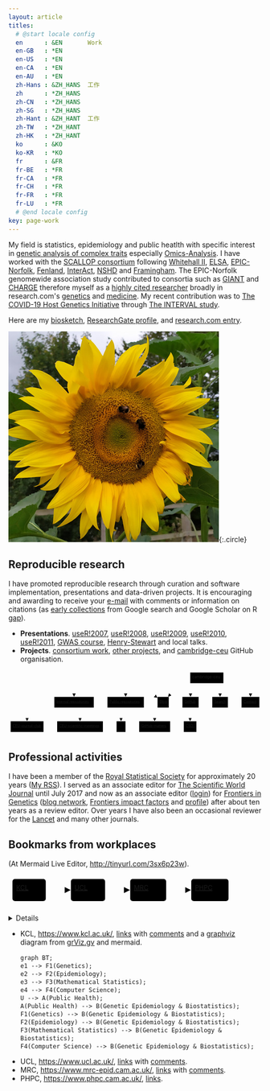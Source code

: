 ```yaml
---
layout: article
titles:
  # @start locale config
  en      : &EN       Work
  en-GB   : *EN
  en-US   : *EN
  en-CA   : *EN
  en-AU   : *EN
  zh-Hans : &ZH_HANS  工作
  zh      : *ZH_HANS
  zh-CN   : *ZH_HANS
  zh-SG   : *ZH_HANS
  zh-Hant : &ZH_HANT  工作
  zh-TW   : *ZH_HANT
  zh-HK   : *ZH_HANT
  ko      : &KO
  ko-KR   : *KO
  fr      : &FR
  fr-BE   : *FR
  fr-CA   : *FR
  fr-CH   : *FR
  fr-FR   : *FR
  fr-LU   : *FR
  # @end locale config
key: page-work
---
```


My field is statistics, epidemiology and public heatlth with specific
interest in [genetic analysis of complex traits](https://jinghuazhao.github.io/GDCT/) especially
[Omics-Analysis](https://jinghuazhao.github.io/Omics-analysis/). I have worked with the
[SCALLOP consortium](https://www.olink.com/scallop/) following [Whitehall II](http://www.ucl.ac.uk/whitehallII),
[ELSA](http://www.natcen.ac.uk/elsa/), [EPIC-Norfolk](http://www.epic-norfolk.org.uk/),
[Fenland](http://www.mrc-epid.cam.ac.uk/research/studies/fenland/),
[InterAct](http://www.inter-act.eu/), [NSHD](http://www.nshd.mrc.ac.uk/)
and [Framingham](http://www.framinghamheartstudy.org/). The EPIC-Norfolk
genomewide association study contributed to consortia such as
[GIANT](http://www.broadinstitute.org/collaboration/giant/index.php/Main_Page)
and [CHARGE](http://web.chargeconsortium.com/) therefore myself as a
[highly cited researcher](https://clarivate.com/hcr/) broadly in research.com's
[genetics](https://research.com/scientists-rankings/genetics) and [medicine](https://research.com/scientists-rankings/medicine).
My recent contribution was to [The COVID-19 Host Genetics Initiative](https://www.covid19hg.org/)
through [The INTERVAL study](https://www.intervalstudy.org.uk/).

Here are my [biosketch](jing_cv.pdf), [ResearchGate profile](http://www.researchgate.net/profile/Jing_Hua_Zhao/), and [research.com entry](https://research.com/u/jing-hua-zhao).

![Image](assets/images/sunflower.jpg){:.circle}

## Reproducible research

I have promoted reproducible research through curation and software implementation, presentations and data-driven projects. It is encouraging and awarding to receive your [e-mail](mailto:jinghuazhao@hotmail.com) with comments or information on citations (as [early collections](references.txt) from Google search and Google Scholar on R [gap](https://tinyurl.com/yxh3ycwg)).

  * **Presentations**.
     [useR!2007](http://www.user2007.org/),
     [useR!2008](http://www.statistik.uni-dortmund.de/useR-2008/tutorials/),
     [useR!2009](http://www.r-project.org/conferences/useR-2009/tutorials/index.html),
     [useR!2010](http://www.r-project.org/conferences/useR-2010/tutorials/index.html),
     [useR!2011](https://www.r-project.org/conferences/useR-2011/),
     [GWAS course](https://jinghuazhao.github.io/GWAS-course/), 
     [Henry-Stewart](https://hstalks.com/expert/1336/dr-jing-hua-zhao/) and local talks.
  * **Projects**. [consortium work](https://jinghuazhao.github.io/consortium),
     [other projects](https://jinghuazhao.github.io/other), and
     [cambridge-ceu](https://cambridge-ceu.github.io/) GitHub organisation.

<svg aria-roledescription="flowchart-v2" role="graphics-document document" viewBox="-8 -8 924.6624755859375 233" style="max-width: 100%;" xmlns="http://www.w3.org/2000/svg" width="100%" id="graph-div" height="100%" xmlns:xlink="http://www.w3.org/1999/xlink"><style>#graph-div{font-family:"trebuchet ms",verdana,arial,sans-serif;font-size:16px;fill:#333;}#graph-div .error-icon{fill:#552222;}#graph-div .error-text{fill:#552222;stroke:#552222;}#graph-div .edge-thickness-normal{stroke-width:2px;}#graph-div .edge-thickness-thick{stroke-width:3.5px;}#graph-div .edge-pattern-solid{stroke-dasharray:0;}#graph-div .edge-pattern-dashed{stroke-dasharray:3;}#graph-div .edge-pattern-dotted{stroke-dasharray:2;}#graph-div .marker{fill:#333333;stroke:#333333;}#graph-div .marker.cross{stroke:#333333;}#graph-div svg{font-family:"trebuchet ms",verdana,arial,sans-serif;font-size:16px;}#graph-div .label{font-family:"trebuchet ms",verdana,arial,sans-serif;color:#333;}#graph-div .cluster-label text{fill:#333;}#graph-div .cluster-label span,#graph-div p{color:#333;}#graph-div .label text,#graph-div span,#graph-div p{fill:#333;color:#333;}#graph-div .node rect,#graph-div .node circle,#graph-div .node ellipse,#graph-div .node polygon,#graph-div .node path{fill:#ECECFF;stroke:#9370DB;stroke-width:1px;}#graph-div .flowchart-label text{text-anchor:middle;}#graph-div .node .katex path{fill:#000;stroke:#000;stroke-width:1px;}#graph-div .node .label{text-align:center;}#graph-div .node.clickable{cursor:pointer;}#graph-div .arrowheadPath{fill:#333333;}#graph-div .edgePath .path{stroke:#333333;stroke-width:2.0px;}#graph-div .flowchart-link{stroke:#333333;fill:none;}#graph-div .edgeLabel{background-color:#e8e8e8;text-align:center;}#graph-div .edgeLabel rect{opacity:0.5;background-color:#e8e8e8;fill:#e8e8e8;}#graph-div .labelBkg{background-color:rgba(232, 232, 232, 0.5);}#graph-div .cluster rect{fill:#ffffde;stroke:#aaaa33;stroke-width:1px;}#graph-div .cluster text{fill:#333;}#graph-div .cluster span,#graph-div p{color:#333;}#graph-div div.mermaidTooltip{position:absolute;text-align:center;max-width:200px;padding:2px;font-family:"trebuchet ms",verdana,arial,sans-serif;font-size:12px;background:hsl(80, 100%, 96.2745098039%);border:1px solid #aaaa33;border-radius:2px;pointer-events:none;z-index:100;}#graph-div .flowchartTitleText{text-anchor:middle;font-size:18px;fill:#333;}#graph-div :root{--mermaid-font-family:"trebuchet ms",verdana,arial,sans-serif;}</style><g><marker orient="auto" markerHeight="12" markerWidth="12" markerUnits="userSpaceOnUse" refY="5" refX="6" viewBox="0 0 10 10" class="marker flowchart" id="graph-div_flowchart-pointEnd"><path style="stroke-width: 1px; stroke-dasharray: 1px, 0px;" class="arrowMarkerPath" d="M 0 0 L 10 5 L 0 10 z"></path></marker><marker orient="auto" markerHeight="12" markerWidth="12" markerUnits="userSpaceOnUse" refY="5" refX="4.5" viewBox="0 0 10 10" class="marker flowchart" id="graph-div_flowchart-pointStart"><path style="stroke-width: 1px; stroke-dasharray: 1px, 0px;" class="arrowMarkerPath" d="M 0 5 L 10 10 L 10 0 z"></path></marker><marker orient="auto" markerHeight="11" markerWidth="11" markerUnits="userSpaceOnUse" refY="5" refX="11" viewBox="0 0 10 10" class="marker flowchart" id="graph-div_flowchart-circleEnd"><circle style="stroke-width: 1px; stroke-dasharray: 1px, 0px;" class="arrowMarkerPath" r="5" cy="5" cx="5"></circle></marker><marker orient="auto" markerHeight="11" markerWidth="11" markerUnits="userSpaceOnUse" refY="5" refX="-1" viewBox="0 0 10 10" class="marker flowchart" id="graph-div_flowchart-circleStart"><circle style="stroke-width: 1px; stroke-dasharray: 1px, 0px;" class="arrowMarkerPath" r="5" cy="5" cx="5"></circle></marker><marker orient="auto" markerHeight="11" markerWidth="11" markerUnits="userSpaceOnUse" refY="5.2" refX="12" viewBox="0 0 11 11" class="marker cross flowchart" id="graph-div_flowchart-crossEnd"><path style="stroke-width: 2px; stroke-dasharray: 1px, 0px;" class="arrowMarkerPath" d="M 1,1 l 9,9 M 10,1 l -9,9"></path></marker><marker orient="auto" markerHeight="11" markerWidth="11" markerUnits="userSpaceOnUse" refY="5.2" refX="-1" viewBox="0 0 11 11" class="marker cross flowchart" id="graph-div_flowchart-crossStart"><path style="stroke-width: 2px; stroke-dasharray: 1px, 0px;" class="arrowMarkerPath" d="M 1,1 l 9,9 M 10,1 l -9,9"></path></marker><g class="root"><g class="clusters"></g><g class="edgePaths"><path marker-end="url(#graph-div_flowchart-pointEnd)" style="fill:none;" class="edge-thickness-normal edge-pattern-solid flowchart-link LS-cambridge_ceu LE-internals" id="L-cambridge_ceu-internals-0" d="M656.029,25.063L585.301,31.553C514.574,38.042,373.118,51.021,302.39,60.794C231.662,70.567,231.662,77.133,231.662,80.417L231.662,83.7"></path><path marker-end="url(#graph-div_flowchart-pointEnd)" style="fill:none;" class="edge-thickness-normal edge-pattern-solid flowchart-link LS-cambridge_ceu LE-externals" id="L-cambridge_ceu-externals-0" d="M656.029,28.6L616.718,34.5C577.407,40.4,498.785,52.2,459.474,61.383C420.162,70.567,420.162,77.133,420.162,80.417L420.162,83.7"></path><path marker-end="url(#graph-div_flowchart-pointEnd)" style="fill:none;" class="edge-thickness-normal edge-pattern-solid flowchart-link LS-cambridge_ceu LE-blog" id="L-cambridge_ceu-blog-0" d="M656.029,31.877L629.801,37.231C603.574,42.585,551.118,53.292,530.521,62.929C509.923,72.566,521.184,81.131,526.814,85.414L532.444,89.697"></path><path marker-end="url(#graph-div_flowchart-pointEnd)" style="fill:none;" class="edge-thickness-normal edge-pattern-solid flowchart-link LS-internals LE-journal_club" id="L-internals-journal_club-0" d="M159.662,127.165L143.052,131.47C126.442,135.776,93.221,144.388,76.61,151.977C60,159.567,60,166.133,60,169.417L60,172.7"></path><path marker-end="url(#graph-div_flowchart-pointEnd)" style="fill:none;" class="edge-thickness-normal edge-pattern-solid flowchart-link LS-internals LE-scientific_meetings" id="L-internals-scientific_meetings-0" d="M241.232,128L243.276,132.167C245.321,136.333,249.411,144.667,251.455,152.117C253.5,159.567,253.5,166.133,253.5,169.417L253.5,172.7"></path><path marker-end="url(#graph-div_flowchart-pointEnd)" style="fill:none;" class="edge-thickness-normal edge-pattern-solid flowchart-link LS-internals LE-journal_dot" id="L-internals-journal_dot-0" d="M303.662,127.165L320.273,131.47C336.883,135.776,370.104,144.388,386.715,151.977C403.325,159.567,403.325,166.133,403.325,169.417L403.325,172.7"></path><path marker-end="url(#graph-div_flowchart-pointEnd)" style="fill:none;" class="edge-thickness-normal edge-pattern-solid flowchart-link LS-internals LE-github_matters" id="L-internals-github_matters-0" d="M303.662,119.38L340.744,124.983C377.825,130.587,451.987,141.793,489.069,150.68C526.15,159.567,526.15,166.133,526.15,169.417L526.15,172.7"></path><path marker-end="url(#graph-div_flowchart-pointEnd)" style="fill:none;" class="edge-thickness-normal edge-pattern-solid flowchart-link LS-internals LE-csd3" id="L-internals-csd3-0" d="M303.662,116.057L362.327,122.214C420.992,128.371,538.321,140.686,596.985,150.126C655.65,159.567,655.65,166.133,655.65,169.417L655.65,172.7"></path><path marker-end="url(#graph-div_flowchart-pointEnd)" style="fill:none;" class="edge-thickness-normal edge-pattern-solid flowchart-link LS-cambridge_ceu LE-blog" id="L-cambridge_ceu-blog-1" d="M664.297,39L653.108,43.167C641.919,47.333,619.541,55.667,605.197,63.343C590.853,71.019,584.543,78.039,581.388,81.549L578.234,85.058"></path><path marker-end="url(#graph-div_flowchart-pointEnd)" style="fill:none;" class="edge-thickness-normal edge-pattern-solid flowchart-link LS-cambridge_ceu LE-github" id="L-cambridge_ceu-github-0" d="M690.589,39L685.018,43.167C679.447,47.333,668.305,55.667,662.734,63.117C657.162,70.567,657.162,77.133,657.162,80.417L657.162,83.7"></path><path marker-end="url(#graph-div_flowchart-pointEnd)" style="fill:none;" class="edge-thickness-normal edge-pattern-solid flowchart-link LS-cambridge_ceu LE-search" id="L-cambridge_ceu-search-0" d="M737.915,39L742.457,43.167C746.998,47.333,756.08,55.667,760.621,63.117C765.162,70.567,765.162,77.133,765.162,80.417L765.162,83.7"></path><path marker-end="url(#graph-div_flowchart-pointEnd)" style="fill:none;" class="edge-thickness-normal edge-pattern-solid flowchart-link LS-cambridge_ceu LE-contact" id="L-cambridge_ceu-contact-0" d="M777.296,36.417L793.774,41.014C810.251,45.611,843.207,54.806,859.685,62.686C876.162,70.567,876.162,77.133,876.162,80.417L876.162,83.7"></path></g><g class="edgeLabels"><g class="edgeLabel"><g transform="translate(0, 0)" class="label"><foreignObject height="0" width="0"><div xmlns="http://www.w3.org/1999/xhtml" style="display: inline-block; white-space: nowrap;"><span class="edgeLabel"></span></div></foreignObject></g></g><g class="edgeLabel"><g transform="translate(0, 0)" class="label"><foreignObject height="0" width="0"><div xmlns="http://www.w3.org/1999/xhtml" style="display: inline-block; white-space: nowrap;"><span class="edgeLabel"></span></div></foreignObject></g></g><g class="edgeLabel"><g transform="translate(0, 0)" class="label"><foreignObject height="0" width="0"><div xmlns="http://www.w3.org/1999/xhtml" style="display: inline-block; white-space: nowrap;"><span class="edgeLabel"></span></div></foreignObject></g></g><g class="edgeLabel"><g transform="translate(0, 0)" class="label"><foreignObject height="0" width="0"><div xmlns="http://www.w3.org/1999/xhtml" style="display: inline-block; white-space: nowrap;"><span class="edgeLabel"></span></div></foreignObject></g></g><g class="edgeLabel"><g transform="translate(0, 0)" class="label"><foreignObject height="0" width="0"><div xmlns="http://www.w3.org/1999/xhtml" style="display: inline-block; white-space: nowrap;"><span class="edgeLabel"></span></div></foreignObject></g></g><g class="edgeLabel"><g transform="translate(0, 0)" class="label"><foreignObject height="0" width="0"><div xmlns="http://www.w3.org/1999/xhtml" style="display: inline-block; white-space: nowrap;"><span class="edgeLabel"></span></div></foreignObject></g></g><g class="edgeLabel"><g transform="translate(0, 0)" class="label"><foreignObject height="0" width="0"><div xmlns="http://www.w3.org/1999/xhtml" style="display: inline-block; white-space: nowrap;"><span class="edgeLabel"></span></div></foreignObject></g></g><g class="edgeLabel"><g transform="translate(0, 0)" class="label"><foreignObject height="0" width="0"><div xmlns="http://www.w3.org/1999/xhtml" style="display: inline-block; white-space: nowrap;"><span class="edgeLabel"></span></div></foreignObject></g></g><g class="edgeLabel"><g transform="translate(0, 0)" class="label"><foreignObject height="0" width="0"><div xmlns="http://www.w3.org/1999/xhtml" style="display: inline-block; white-space: nowrap;"><span class="edgeLabel"></span></div></foreignObject></g></g><g class="edgeLabel"><g transform="translate(0, 0)" class="label"><foreignObject height="0" width="0"><div xmlns="http://www.w3.org/1999/xhtml" style="display: inline-block; white-space: nowrap;"><span class="edgeLabel"></span></div></foreignObject></g></g><g class="edgeLabel"><g transform="translate(0, 0)" class="label"><foreignObject height="0" width="0"><div xmlns="http://www.w3.org/1999/xhtml" style="display: inline-block; white-space: nowrap;"><span class="edgeLabel"></span></div></foreignObject></g></g><g class="edgeLabel"><g transform="translate(0, 0)" class="label"><foreignObject height="0" width="0"><div xmlns="http://www.w3.org/1999/xhtml" style="display: inline-block; white-space: nowrap;"><span class="edgeLabel"></span></div></foreignObject></g></g></g><g class="nodes"><g transform="translate(716.6624984741211, 19.5)" data-id="cambridge_ceu" data-node="true" id="flowchart-cambridge_ceu-174" class="node default default flowchart-label"><rect height="39" width="121.26666259765625" y="-19.5" x="-60.633331298828125" ry="0" rx="0" style="" class="basic label-container"></rect><g transform="translate(-53.133331298828125, -12)" style="" class="label"><rect></rect><foreignObject height="24" width="106.26666259765625"><div xmlns="http://www.w3.org/1999/xhtml" style="display: inline-block; white-space: nowrap;"><span class="nodeLabel">cambridge-ceu</span></div></foreignObject></g></g><g transform="translate(231.6624984741211, 108.5)" data-id="internals" data-node="true" id="flowchart-internals-175" class="node default default flowchart-label"><rect height="39" width="144" y="-19.5" x="-72" ry="0" rx="0" style="" class="basic label-container"></rect><g transform="translate(-64.5, -12)" style="" class="label"><rect></rect><foreignObject height="24" width="129"><div xmlns="http://www.w3.org/1999/xhtml" style="display: inline-block; white-space: nowrap;"><span class="nodeLabel"><a style="font-size: 25px;font-size:90%" href="https://cambridge-ceu.github.io/internal/">Internal repositories</a></span></div></foreignObject></g></g><g transform="translate(420.1624984741211, 108.5)" data-id="externals" data-node="true" id="flowchart-externals-177" class="node default default flowchart-label"><rect height="39" width="133" y="-19.5" x="-66.5" ry="0" rx="0" style="" class="basic label-container"></rect><g transform="translate(-59, -12)" style="" class="label"><rect></rect><foreignObject height="24" width="118"><div xmlns="http://www.w3.org/1999/xhtml" style="display: inline-block; white-space: nowrap;"><span class="nodeLabel"><a style="font-size: 25px;font-size:90%" href="https://cambridge-ceu.github.io/public/">Public repositories</a></span></div></foreignObject></g></g><g transform="translate(557.1624984741211, 108.5)" data-id="blog" data-node="true" id="flowchart-blog-179" class="node default default flowchart-label"><rect height="39" width="41" y="-19.5" x="-20.5" ry="0" rx="0" style="" class="basic label-container"></rect><g transform="translate(-13, -12)" style="" class="label"><rect></rect><foreignObject height="24" width="26"><div xmlns="http://www.w3.org/1999/xhtml" style="display: inline-block; white-space: nowrap;"><span class="nodeLabel"><a style="font-size: 25px;font-size:90%" href="https://cambridge-ceu.github.io/blog/">Blog</a></span></div></foreignObject></g></g><g transform="translate(60, 197.5)" data-id="journal_club" data-node="true" id="flowchart-journal_club-181" class="node default default flowchart-label"><rect height="39" width="120" y="-19.5" x="-60" ry="0" rx="0" style="" class="basic label-container"></rect><g transform="translate(-52.5, -12)" style="" class="label"><rect></rect><foreignObject height="24" width="105"><div xmlns="http://www.w3.org/1999/xhtml" style="display: inline-block; white-space: nowrap;"><span class="nodeLabel"><a style="font-size: 25px;font-size:90%" href="https://cambridge-ceu.github.io/CEU-journal-club/">CEU-journal-club</a></span></div></foreignObject></g></g><g transform="translate(253.5, 197.5)" data-id="scientific_meetings" data-node="true" id="flowchart-scientific_meetings-183" class="node default default flowchart-label"><rect height="39" width="167" y="-19.5" x="-83.5" ry="0" rx="0" style="" class="basic label-container"></rect><g transform="translate(-76, -12)" style="" class="label"><rect></rect><foreignObject height="24" width="152"><div xmlns="http://www.w3.org/1999/xhtml" style="display: inline-block; white-space: nowrap;"><span class="nodeLabel"><a style="font-size: 25px;font-size:90%" href="https://cambridge-ceu.github.io/CEU-scientific-meetings/">CEU-scientific-meetings</a></span></div></foreignObject></g></g><g transform="translate(403.3249969482422, 197.5)" data-id="journal_dot" data-node="true" id="flowchart-journal_dot-185" class="node default default flowchart-label"><rect height="39" width="32.649993896484375" y="-19.5" x="-16.324996948242188" ry="0" rx="0" style="" class="basic label-container"></rect><g transform="translate(-8.824996948242188, -12)" style="" class="label"><rect></rect><foreignObject height="24" width="17.649993896484375"><div xmlns="http://www.w3.org/1999/xhtml" style="display: inline-block; white-space: nowrap;"><span class="nodeLabel">...</span></div></foreignObject></g></g><g transform="translate(526.1499938964844, 197.5)" data-id="github_matters" data-node="true" id="flowchart-github_matters-187" class="node default default flowchart-label"><rect height="39" width="113" y="-19.5" x="-56.5" ry="0" rx="0" style="" class="basic label-container"></rect><g transform="translate(-49, -12)" style="" class="label"><rect></rect><foreignObject height="24" width="98"><div xmlns="http://www.w3.org/1999/xhtml" style="display: inline-block; white-space: nowrap;"><span class="nodeLabel"><a style="font-size: 25px;font-size:90%" href="https://cambridge-ceu.github.io/GitHub-matters/">GitHub-matters</a></span></div></foreignObject></g></g><g transform="translate(655.6499938964844, 197.5)" data-id="csd3" data-node="true" id="flowchart-csd3-189" class="node default default flowchart-label"><rect height="39" width="46" y="-19.5" x="-23" ry="0" rx="0" style="" class="basic label-container"></rect><g transform="translate(-15.5, -12)" style="" class="label"><rect></rect><foreignObject height="24" width="31"><div xmlns="http://www.w3.org/1999/xhtml" style="display: inline-block; white-space: nowrap;"><span class="nodeLabel"><a style="font-size: 25px;font-size:90%" href="https://cambridge-ceu.github.io/csd3/">CSD3</a></span></div></foreignObject></g></g><g transform="translate(657.1624984741211, 108.5)" data-id="github" data-node="true" id="flowchart-github-193" class="node default default flowchart-label"><rect height="39" width="59" y="-19.5" x="-29.5" ry="0" rx="0" style="" class="basic label-container"></rect><g transform="translate(-22, -12)" style="" class="label"><rect></rect><foreignObject height="24" width="44"><div xmlns="http://www.w3.org/1999/xhtml" style="display: inline-block; white-space: nowrap;"><span class="nodeLabel"><a style="font-size: 25px;font-size:90%" href="https://github.com/cambridge-ceu/">GitHub</a></span></div></foreignObject></g></g><g transform="translate(765.1624984741211, 108.5)" data-id="search" data-node="true" id="flowchart-search-195" class="node default default flowchart-label"><rect height="39" width="57" y="-19.5" x="-28.5" ry="0" rx="0" style="" class="basic label-container"></rect><g transform="translate(-21, -12)" style="" class="label"><rect></rect><foreignObject height="24" width="42"><div xmlns="http://www.w3.org/1999/xhtml" style="display: inline-block; white-space: nowrap;"><span class="nodeLabel"><a style="font-size: 25px;font-size:90%" href="https://cambridge-ceu.github.io/search/">Search</a></span></div></foreignObject></g></g><g transform="translate(876.1624984741211, 108.5)" data-id="contact" data-node="true" id="flowchart-contact-197" class="node default default flowchart-label"><rect height="39" width="65" y="-19.5" x="-32.5" ry="0" rx="0" style="" class="basic label-container"></rect><g transform="translate(-25, -12)" style="" class="label"><rect></rect><foreignObject height="24" width="50"><div xmlns="http://www.w3.org/1999/xhtml" style="display: inline-block; white-space: nowrap;"><span class="nodeLabel"><a style="font-size: 25px;font-size:90%" href="https://cambridge-ceu.github.io/contact/">Contact</a></span></div></foreignObject></g></g></g></g></g></svg>

## Professional activities

I have been a member of the [Royal Statistical Society](http://www.rss.org.uk/) for approximately 20 years
([My RSS](https://rss.org.uk/myrss/)). I served as an associate editor for
[The Scientific World Journal](http://www.hindawi.com/journals/tswj/) until July 2017
and now as an associate editor ([login](https://www.frontiersin.org/my-frontiers/overview))
for [Frontiers in Genetics](http://www.frontiersin.org/) ([blog network](http://www.frontiersin.org/blog/all_blogs),
[Frontiers impact factors](https://www.frontiersin.org/about/impact) and
[profile](http://community.frontiersin.org/people/Jing_HuaZhao/44539))
after about ten years as a review editor. Over years I have also been an occasional
reviewer for the [Lancet](https://www.editorialmanager.com/thelancet/default.aspx) and many other journals.

## Bookmarks from workplaces

(At Mermaid Live Editor, <http://tinyurl.com/3sx6p23w>).

<svg id="mermaid-svg" width="100%" xmlns="http://www.w3.org/2000/svg" style="max-width: 446.234375px;" viewBox="-8 -8 446.234375 60" role="graphics-document document" aria-roledescription="flowchart-v2" xmlns:xlink="http://www.w3.org/1999/xlink"><style>#mermaid-svg{font-family:"trebuchet ms",verdana,arial,sans-serif;font-size:16px;fill:#333;}#mermaid-svg .error-icon{fill:#552222;}#mermaid-svg .error-text{fill:#552222;stroke:#552222;}#mermaid-svg .edge-thickness-normal{stroke-width:2px;}#mermaid-svg .edge-thickness-thick{stroke-width:3.5px;}#mermaid-svg .edge-pattern-solid{stroke-dasharray:0;}#mermaid-svg .edge-pattern-dashed{stroke-dasharray:3;}#mermaid-svg .edge-pattern-dotted{stroke-dasharray:2;}#mermaid-svg .marker{fill:#333333;stroke:#333333;}#mermaid-svg .marker.cross{stroke:#333333;}#mermaid-svg svg{font-family:"trebuchet ms",verdana,arial,sans-serif;font-size:16px;}#mermaid-svg .label{font-family:"trebuchet ms",verdana,arial,sans-serif;color:#333;}#mermaid-svg .cluster-label text{fill:#333;}#mermaid-svg .cluster-label span,#mermaid-svg p{color:#333;}#mermaid-svg .label text,#mermaid-svg span,#mermaid-svg p{fill:#333;color:#333;}#mermaid-svg .node rect,#mermaid-svg .node circle,#mermaid-svg .node ellipse,#mermaid-svg .node polygon,#mermaid-svg .node path{fill:#ECECFF;stroke:#9370DB;stroke-width:1px;}#mermaid-svg .flowchart-label text{text-anchor:middle;}#mermaid-svg .node .label{text-align:center;}#mermaid-svg .node.clickable{cursor:pointer;}#mermaid-svg .arrowheadPath{fill:#333333;}#mermaid-svg .edgePath .path{stroke:#333333;stroke-width:2.0px;}#mermaid-svg .flowchart-link{stroke:#333333;fill:none;}#mermaid-svg .edgeLabel{background-color:#e8e8e8;text-align:center;}#mermaid-svg .edgeLabel rect{opacity:0.5;background-color:#e8e8e8;fill:#e8e8e8;}#mermaid-svg .labelBkg{background-color:rgba(232, 232, 232, 0.5);}#mermaid-svg .cluster rect{fill:#ffffde;stroke:#aaaa33;stroke-width:1px;}#mermaid-svg .cluster text{fill:#333;}#mermaid-svg .cluster span,#mermaid-svg p{color:#333;}#mermaid-svg div.mermaidTooltip{position:absolute;text-align:center;max-width:200px;padding:2px;font-family:"trebuchet ms",verdana,arial,sans-serif;font-size:12px;background:hsl(80, 100%, 96.2745098039%);border:1px solid #aaaa33;border-radius:2px;pointer-events:none;z-index:100;}#mermaid-svg .flowchartTitleText{text-anchor:middle;font-size:18px;fill:#333;}#mermaid-svg :root{--mermaid-font-family:"trebuchet ms",verdana,arial,sans-serif;}</style><g><marker id="mermaid-svg_flowchart-pointEnd" class="marker flowchart" viewBox="0 0 10 10" refX="6" refY="5" markerUnits="userSpaceOnUse" markerWidth="12" markerHeight="12" orient="auto"><path d="M 0 0 L 10 5 L 0 10 z" class="arrowMarkerPath" style="stroke-width: 1; stroke-dasharray: 1, 0;"></path></marker><marker id="mermaid-svg_flowchart-pointStart" class="marker flowchart" viewBox="0 0 10 10" refX="4.5" refY="5" markerUnits="userSpaceOnUse" markerWidth="12" markerHeight="12" orient="auto"><path d="M 0 5 L 10 10 L 10 0 z" class="arrowMarkerPath" style="stroke-width: 1; stroke-dasharray: 1, 0;"></path></marker><marker id="mermaid-svg_flowchart-circleEnd" class="marker flowchart" viewBox="0 0 10 10" refX="11" refY="5" markerUnits="userSpaceOnUse" markerWidth="11" markerHeight="11" orient="auto"><circle cx="5" cy="5" r="5" class="arrowMarkerPath" style="stroke-width: 1; stroke-dasharray: 1, 0;"></circle></marker><marker id="mermaid-svg_flowchart-circleStart" class="marker flowchart" viewBox="0 0 10 10" refX="-1" refY="5" markerUnits="userSpaceOnUse" markerWidth="11" markerHeight="11" orient="auto"><circle cx="5" cy="5" r="5" class="arrowMarkerPath" style="stroke-width: 1; stroke-dasharray: 1, 0;"></circle></marker><marker id="mermaid-svg_flowchart-crossEnd" class="marker cross flowchart" viewBox="0 0 11 11" refX="12" refY="5.2" markerUnits="userSpaceOnUse" markerWidth="11" markerHeight="11" orient="auto"><path d="M 1,1 l 9,9 M 10,1 l -9,9" class="arrowMarkerPath" style="stroke-width: 2; stroke-dasharray: 1, 0;"></path></marker><marker id="mermaid-svg_flowchart-crossStart" class="marker cross flowchart" viewBox="0 0 11 11" refX="-1" refY="5.2" markerUnits="userSpaceOnUse" markerWidth="11" markerHeight="11" orient="auto"><path d="M 1,1 l 9,9 M 10,1 l -9,9" class="arrowMarkerPath" style="stroke-width: 2; stroke-dasharray: 1, 0;"></path></marker><g class="root"><g class="clusters"></g><g class="edgePaths"><path d="M66.328,22L70.495,22C74.661,22,82.995,22,90.445,22C97.895,22,104.461,22,107.745,22L111.028,22" id="L-KCL-UCL-0" class=" edge-thickness-normal edge-pattern-solid flowchart-link LS-KCL LE-UCL" style="fill:none;" marker-end="url(#mermaid-svg_flowchart-pointEnd)"></path><path d="M184.469,22L188.635,22C192.802,22,201.135,22,208.585,22C216.035,22,222.602,22,225.885,22L229.169,22" id="L-UCL-MRC-0" class=" edge-thickness-normal edge-pattern-solid flowchart-link LS-UCL LE-MRC" style="fill:none;" marker-end="url(#mermaid-svg_flowchart-pointEnd)"></path><path d="M306.031,22L310.198,22C314.365,22,322.698,22,330.148,22C337.598,22,344.165,22,347.448,22L350.731,22" id="L-MRC-PHPC-0" class=" edge-thickness-normal edge-pattern-solid flowchart-link LS-MRC LE-PHPC" style="fill:none;" marker-end="url(#mermaid-svg_flowchart-pointEnd)"></path></g><g class="edgeLabels"><g class="edgeLabel"><g class="label" transform="translate(0, 0)"><foreignObject width="0" height="0"><div xmlns="http://www.w3.org/1999/xhtml" style="display: inline-block; white-space: nowrap;"><span class="edgeLabel"></span></div></foreignObject></g></g><g class="edgeLabel"><g class="label" transform="translate(0, 0)"><foreignObject width="0" height="0"><div xmlns="http://www.w3.org/1999/xhtml" style="display: inline-block; white-space: nowrap;"><span class="edgeLabel"></span></div></foreignObject></g></g><g class="edgeLabel"><g class="label" transform="translate(0, 0)"><foreignObject width="0" height="0"><div xmlns="http://www.w3.org/1999/xhtml" style="display: inline-block; white-space: nowrap;"><span class="edgeLabel"></span></div></foreignObject></g></g></g><g class="nodes"><g class="node default default flowchart-label" id="flowchart-KCL-0" transform="translate(33.1640625, 22)"><rect class="basic label-container" style="" rx="5" ry="5" x="-33.1640625" y="-22" width="66.328125" height="44"></rect><g class="label" style="" transform="translate(-25.6640625, -14.5)"><rect></rect><foreignObject width="51.328125" height="29"><div xmlns="http://www.w3.org/1999/xhtml" style="display: inline-block; white-space: nowrap;"><span class="nodeLabel"><a href="https://jinghuazhao.github.io/kcllinks.html" style="font-size: 25px;font-size: 90%;"><u>KCL</u></a><a href="https://jinghuazhao.github.io/iop/comments.txt" style="font-size: 16px; font-size: 90%;vertical-align: top;"><i class="fa fa-heart" style="font-size:16px;color:red"></i></a></span></div></foreignObject></g></g><g class="node default default flowchart-label" id="flowchart-UCL-1" transform="translate(150.3984375, 22)"><rect class="basic label-container" style="" rx="5" ry="5" x="-34.0703125" y="-22" width="68.140625" height="44"></rect><g class="label" style="" transform="translate(-26.5703125, -14.5)"><rect></rect><foreignObject width="53.140625" height="29"><div xmlns="http://www.w3.org/1999/xhtml" style="display: inline-block; white-space: nowrap;"><span class="nodeLabel"><a href="https://jinghuazhao.github.io/ucllinks.html" style="font-size: 25px;font-size: 90%;"><u>UCL</u></a><a href="https://jinghuazhao.github.io/ucl/comments.txt" style="font-size: 16px; font-size: 90%;vertical-align: top;"><i class="fa fa-heart" style="font-size:16px;color:red"></i></a></span></div></foreignObject></g></g><g class="node default default flowchart-label" id="flowchart-MRC-2" transform="translate(270.25, 22)"><rect class="basic label-container" style="" rx="5" ry="5" x="-35.78125" y="-22" width="71.5625" height="44"></rect><g class="label" style="" transform="translate(-28.28125, -14.5)"><rect></rect><foreignObject width="56.5625" height="29"><div xmlns="http://www.w3.org/1999/xhtml" style="display: inline-block; white-space: nowrap;"><span class="nodeLabel"><a href="https://jinghuazhao.github.io/mrclinks.html" style="font-size: 25px;font-size: 90%;"><u>MRC</u></a><a href="https://jinghuazhao.github.io/mrc/comments.txt" style="font-size: 16px; font-size: 90%;vertical-align: top;"><i class="fa fa-heart" style="font-size:16px;color:red"></i></a></span></div></foreignObject></g></g><g class="node default default flowchart-label" id="flowchart-PHPC-3" transform="translate(393.1328125, 22)"><rect class="basic label-container" style="" rx="5" ry="5" x="-37.1015625" y="-22" width="74.203125" height="44"></rect><g class="label" style="" transform="translate(-29.6015625, -14.5)"><rect></rect><foreignObject width="59.203125" height="29"><div xmlns="http://www.w3.org/1999/xhtml" style="display: inline-block; white-space: nowrap;"><span class="nodeLabel"><a href="https://jinghuazhao.github.io/phpclinks.html" style="font-size: 25px;font-size: 90%;"><u>PHPC</u></a></span></div></foreignObject></g></g></g></g></g><style>@import url("https://cdnjs.cloudflare.com/ajax/libs/font-awesome/6.4.0/css/all.min.css");</style></svg>

<details>

graph LR;
KCL["<a href='https://jinghuazhao.github.io/kcllinks.html' style='font-size: 25px;font-size:90%'><u>KCL</u></a><a href='https://jinghuazhao.github.io/iop/comments.txt' style='font-size: 16px;vertical-align: top;'><i class='fa fa-heart' style='font-size:16px;color:red'></i></a>"]
UCL["<a href='https://jinghuazhao.github.io/ucllinks.html' style='font-size: 25px;font-size:90%'><u>UCL</u></a><a href='https://jinghuazhao.github.io/ucl/comments.txt' style='font-size: 16px;vertical-align: top;'><i class='fa fa-heart' style='font-size:16px;color:red'></i></a>"]
MRC["<a href='https://jinghuazhao.github.io/mrclinks.html' style='font-size: 25px;font-size:90%'><u>MRC</u></a><a href='https://jinghuazhao.github.io/mrc/comments.txt'  style='font-size: 16px;vertical-align: top;'><i class='fa fa-heart' style='font-size:16px;color:red'></i></a>"]
PHPC["<a href='https://jinghuazhao.github.io/phpclinks.html' style='font-size: 25px;font-size:90%'><u>PHPC</u></a>"]
KCL --> UCL --> MRC --> PHPC

</details>

- KCL, <https://www.kcl.ac.uk/>, [links](kcllinks.md) with [comments](iop/comments.txt) and a [graphviz](assets/images/grViz.png) diagram from [grViz.gv](assets/images/grViz.gv) and mermaid.
  ```mermaid
  graph BT;
  e1 --> F1(Genetics);
  e2 --> F2(Epidemiology);
  e3 --> F3(Mathematical Statistics);
  e4 --> F4(Computer Science);
  U --> A(Public Health);
  A(Public Health) --> B(Genetic Epidemiology & Biostatistics);
  F1(Genetics) --> B(Genetic Epidemiology & Biostatistics);
  F2(Epidemiology) --> B(Genetic Epidemiology & Biostatistics);
  F3(Mathematical Statistics) --> B(Genetic Epidemiology & Biostatistics);
  F4(Computer Science) --> B(Genetic Epidemiology & Biostatistics);
  ```
- UCL, <https://www.ucl.ac.uk/>, [links](ucllinks.md) with [comments](ucl/comments.txt).
- MRC, <https://www.mrc-epid.cam.ac.uk/>, [links](mrclinks.md) with [comments](mrc/comments.txt).
- PHPC, <https://www.phpc.cam.ac.uk/>, [links](phpclinks.md).
